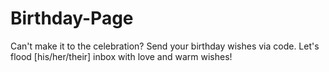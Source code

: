 # Birthday-Page
Can't make it to the celebration? Send your birthday wishes via code. Let's flood [his/her/their] inbox with love and warm wishes!

